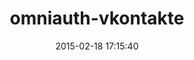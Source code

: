 ---
layout: post
title:  "omniauth-vkontakte"
repo:   "mamantoha/omniauth-vkontakte"
date:   2015-02-18 17:15:40
gemurl: https://github.com/mamantoha/omniauth-vkontakte
---
